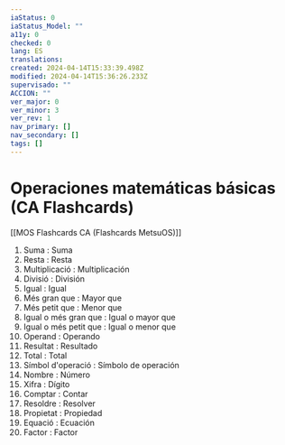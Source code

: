 ```yaml
---
iaStatus: 0
iaStatus_Model: ""
a11y: 0
checked: 0
lang: ES
translations: 
created: 2024-04-14T15:33:39.498Z
modified: 2024-04-14T15:36:26.233Z
supervisado: ""
ACCION: ""
ver_major: 0
ver_minor: 3
ver_rev: 1
nav_primary: []
nav_secondary: []
tags: []
---
```

# Operaciones matemáticas básicas (CA Flashcards)

[[MOS Flashcards CA (Flashcards MetsuOS)]]

1. Suma : Suma
2. Resta : Resta
3. Multiplicació : Multiplicación
4. Divisió : División
5. Igual : Igual
6. Més gran que : Mayor que
7. Més petit que : Menor que
8. Igual o més gran que : Igual o mayor que
9. Igual o més petit que : Igual o menor que
10. Operand : Operando
11. Resultat : Resultado
12. Total : Total
13. Símbol d'operació : Símbolo de operación
14. Nombre : Número
15. Xifra : Dígito
16. Comptar : Contar
17. Resoldre : Resolver
18. Propietat : Propiedad
19. Equació : Ecuación
20. Factor : Factor
